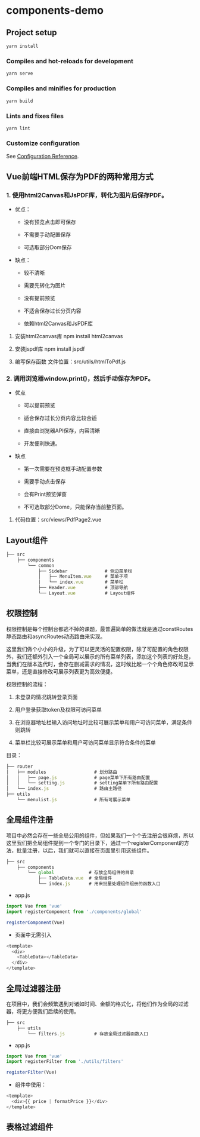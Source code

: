 <!--
 * @Author: Li Zhiliang
 * @Date: 2020-11-24 18:26:07
 * @LastEditors: Li Zhiliang
 * @LastEditTime: 2021-01-06 17:44:00
 * @FilePath: /vue-learning/components-demo/README.md
-->
# components-demo

## Project setup
```
yarn install
```

### Compiles and hot-reloads for development
```
yarn serve
```

### Compiles and minifies for production
```
yarn build
```

### Lints and fixes files
```
yarn lint
```

### Customize configuration
See [Configuration Reference](https://cli.vuejs.org/config/).

## Vue前端HTML保存为PDF的两种常用方式

### 1. 使用html2Canvas和JsPDF库，转化为图片后保存PDF。

- 优点：
    
    - 没有预览点击即可保存
    
    - 不需要手动配置保存
    
    - 可选取部分Dom保存

- 缺点：

    - 较不清晰

    - 需要先转化为图片

    - 没有提前预览

    - 不适合保存过长分页内容

    - 依赖html2Canvas和JsPDF库


1. 安装html2canvas库 npm install html2canvas

2. 安装jspdf库 npm install jspdf

3. 编写保存函数 文件位置：src/utils/htmlToPdf.js



### 2. 调用浏览器window.print()，然后手动保存为PDF。

- 优点

    - 可以提前预览

    - 适合保存过长分页内容比较合适

    - 直接由浏览器API保存，内容清晰

    - 开发便利快速。

- 缺点

    - 第一次需要在预览框手动配置参数

    - 需要手动点击保存

    - 会有Print预览弹窗

    - 不可选取部分Dome，只能保存当前整页面。

1. 代码位置：src/views/PdfPage2.vue

## Layout组件

```js
├── src                        
    ├── components             
        └── common  
            ├── Sidebar              # 侧边菜单栏
            │   ├── MenuItem.vue     # 菜单子项
            │   └── index.vue        # 菜单栏
            ├── Header.vue           # 顶部导航
            └── Layout.vue           # Layout组件
```

## 权限控制

权限控制是每个控制台都逃不掉的课题，最普遍简单的做法就是通过constRoutes静态路由和asyncRoutes动态路由来实现。

这里我们做个小小的升级，为了可以更灵活的配置权限，除了可配置的角色权限外，我们还额外引入一个全局可以展示的所有菜单列表，添加这个列表的好处是，当我们在版本迭代时，会存在删减需求的情况，这时候比起一个个角色修改可显示菜单，还是直接修改可展示列表更为高效便捷。

权限控制的流程：

1. 未登录的情况跳转登录页面

2. 用户登录获取token及权限可访问菜单

3. 在浏览器地址栏输入访问地址时比较可展示菜单和用户可访问菜单，满足条件则跳转

4. 菜单栏比较可展示菜单和用户可访问菜单显示符合条件的菜单

目录：

```js
├── router                        
│   ├── modules                  # 划分路由
│   │   ├── page.js              # page菜单下所有路由配置           
│   │   └── setting.js           # setting菜单下所有路由配置
│   └── index.js                 # 路由主路径
├── utils
    └── menulist.js              # 所有可展示菜单
```

## 全局组件注册

项目中必然会存在一些全局公用的组件，但如果我们一个个去注册会很麻烦，所以这里我们把全局组件提到一个专门的目录下，通过一个registerComponent的方法，批量注册，以后，我们就可以直接在页面里引用这些组件。

```js
├── src                        
    ├── components             
        └── global             # 存放全局组件的目录
            ├── TableData.vue  # 全局组件  
            └── index.js       # 用来批量处理组件组册的函数入口
```

- app.js

```js
import Vue from 'vue'
import registerComponent from './components/global'

registerComponent(Vue)
```

- 页面中无需引入

```js
<template>
  <div>
    <TableData></TableData>
  </div>
</template>
```

## 全局过滤器注册

在项目中，我们会频繁遇到对诸如时间、金额的格式化，将他们作为全局的过滤器，将更方便我们后续的使用。

```js
├── src                        
    ├── utils             
        └── filters.js           # 存放全局过滤器函数入口
```

- app.js

```js
import Vue from 'vue'
import registerFilter from './utils/filters'

registerFilter(Vue)
```

- 组件中使用：

```js
<template>
  <div>{{ price | formatPrice }}</div>
</template>
```

## 表格过滤组件


